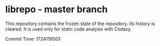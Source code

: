 # librepo - master branch

This repository contains the frozen state of the repository.
Its history is cleared. It is used only for static code
analysis with Codacy.

Commit Time: 1724119503